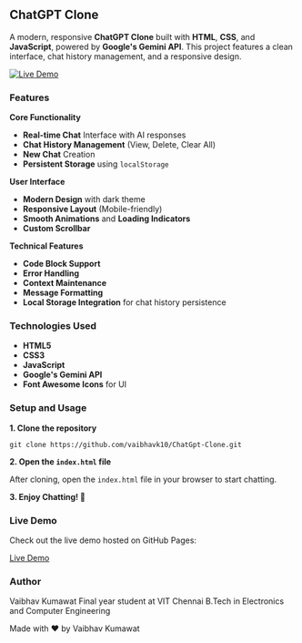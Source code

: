 ## ChatGPT Clone

A modern, responsive **ChatGPT Clone** built with **HTML**, **CSS**, and **JavaScript**, powered by **Google's Gemini API**. This project features a clean interface, chat history management, and a responsive design.

[![Live Demo](https://img.shields.io/badge/Live%20Demo-Github%20Pages-brightgreen)](https://vaibhavk10.github.io/ChatGpt-Clone/)

### Features

**Core Functionality**
- **Real-time Chat** Interface with AI responses
- **Chat History Management** (View, Delete, Clear All)
- **New Chat** Creation
- **Persistent Storage** using `localStorage`

**User Interface**
- **Modern Design** with dark theme
- **Responsive Layout** (Mobile-friendly)
- **Smooth Animations** and **Loading Indicators**
- **Custom Scrollbar**

**Technical Features**
- **Code Block Support**
- **Error Handling**
- **Context Maintenance**
- **Message Formatting**
- **Local Storage Integration** for chat history persistence

### Technologies Used

- **HTML5**
- **CSS3**
- **JavaScript**
- **Google's Gemini API**
- **Font Awesome Icons** for UI

### Setup and Usage

**1. Clone the repository**
```
git clone https://github.com/vaibhavk10/ChatGpt-Clone.git
```

**2. Open the `index.html` file**

After cloning, open the `index.html` file in your browser to start chatting.

**3. Enjoy Chatting! 🎉**

### Live Demo

Check out the live demo hosted on GitHub Pages:

[Live Demo](https://vaibhavk10.github.io/ChatGpt-Clone/)

### Author

Vaibhav Kumawat
Final year student at VIT Chennai
B.Tech in Electronics and Computer Engineering

Made with ❤️ by Vaibhav Kumawat
